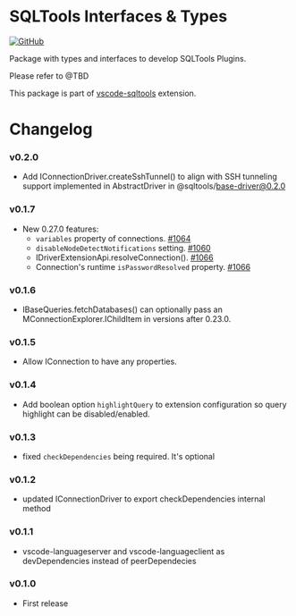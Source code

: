 # SQLTools Interfaces & Types

[![GitHub](https://img.shields.io/github/license/mtxr/vscode-sqltools)](https://github.com/mtxr/vscode-sqltools/blob/dev/LICENSE)

Package with types and interfaces to develop SQLTools Plugins.

Please refer to @TBD

This package is part of [vscode-sqltools](https://vscode-sqltools.mteixeira.dev?umd_source=repository&utm_medium=readme&utm_campaign=types) extension.

# Changelog

### v0.2.0

- Add IConnectionDriver.createSshTunnel() to align with SSH tunneling support implemented in AbstractDriver in @sqltools/base-driver@0.2.0

### v0.1.7

- New 0.27.0 features:
    - `variables` property of connections. [#1064](https://github.com/mtxr/vscode-sqltools/pull/1064)
    - `disableNodeDetectNotifications` setting. [#1060](https://github.com/mtxr/vscode-sqltools/pull/1060)
    - IDriverExtensionApi.resolveConnection(). [#1066](https://github.com/mtxr/vscode-sqltools/pull/1066)
    - Connection's runtime `isPasswordResolved` property. [#1066](https://github.com/mtxr/vscode-sqltools/pull/1066)

### v0.1.6

- IBaseQueries.fetchDatabases() can optionally pass an MConnectionExplorer.IChildItem in versions after 0.23.0.

### v0.1.5

- Allow IConnection to have any properties.

### v0.1.4

- Add boolean option `highlightQuery` to extension configuration so query highlight can be disabled/enabled.

### v0.1.3

- fixed `checkDependencies` being required. It's optional

### v0.1.2

- updated IConnectionDriver to export checkDependencies internal method

### v0.1.1

- vscode-languageserver and vscode-languageclient as devDependencies instead of peerDependecies

### v0.1.0

- First release
